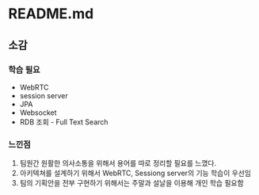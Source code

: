 # README.md

## 소감

### 학습 필요

- WebRTC
- session server
- JPA
- Websocket
- RDB 조회 - Full Text Search

### 느낀점

1. 팀원간 원활한 의사소통을 위해서 용어를 따로 정리할 필요를 느꼈다.
2. 아키텍쳐를 설계하기 위해서 WebRTC, Sessiong server의 기능 학습이 우선임
3. 팀의 기획안을 전부 구현하기 위해서는 주말과 설날을 이용해 개인 학습 필요함